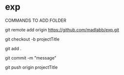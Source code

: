 # exp

COMMANDS TO ADD FOLDER

git remote add origin https://github.com/madlabb/exp.git

git checkout -b projectTitle

git add .

git commit -m "message"

git push origin projectTitle
